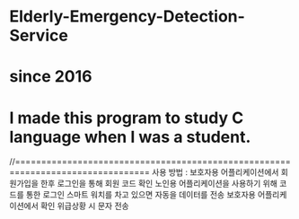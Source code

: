 # Elderly-Emergency-Detection-Service
# since 2016
# I made this program to study C language when I was a student.

//================================================================================
사용 방법 : 보호자용 어플리케이션에서 회원가입을 한후 로그인을 통해 회원 코드 확인
노인용 어플리케이션을 사용하기 위해 코드를 통한 로그인 
스마트 워치를 차고 있으면 자동을 데이터를 전송
보호자용 어플리케이션에서 확인
위급상황 시 문자 전송
